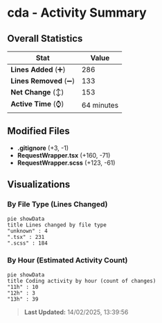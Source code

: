 # cda - Activity Summary 

## Overall Statistics

| Stat                   | Value                                                             |
| ---------------------- | ----------------------------------------------------------------- |
| **Lines Added** (➕)   | 286                                          |
| **Lines Removed** (➖) | 133                                        |
| **Net Change** (↕)    | 153                |
| **Active Time** (⌚)   | 64 minutes |


## Modified Files
- **.gitignore** (+3, -1)
- **RequestWrapper.tsx** (+160, -71)
- **RequestWrapper.scss** (+123, -61)

## Visualizations

### By File Type (Lines Changed)

```mermaid
pie showData
title Lines changed by file type
"unknown" : 4
".tsx" : 231
".scss" : 184
```

### By Hour (Estimated Activity Count)

```mermaid
pie showData
title Coding activity by hour (count of changes)
"11h" : 10
"12h" : 3
"13h" : 39
```


> **Last Updated:** 14/02/2025, 13:39:56